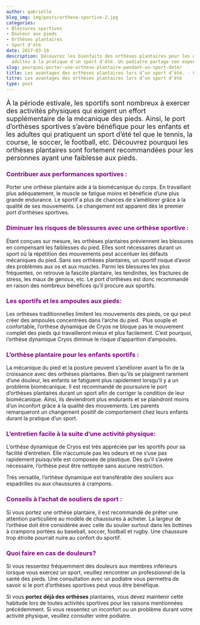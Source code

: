 ```yaml
---
author: gabrielle
blog_img: img/posts/orthese-sportive-2.jpg
categories:
- Blessures sportives
- Douleur aux pieds
- Orthèses plantaires
- Sport d'été
date: 2017-03-10
description: Découvrez les bienfaits des orthèses plantaires pour les enfants et les
  adultes à la pratique d'un sport d'été. Un podiatre partage son expertise.
slug: pourquoi-porter-une-orthese-plantaire-pendant-un-sport-dete/
title: Les avantages des orthèses plantaires lors d’un sport d’été. - Cryos Technologies
titre: Les avantages des orthèses plantaires lors d’un sport d’été
type: post
---
```


<p style="font-size: 18px;">À la période estivale, les sportifs sont nombreux à exercer des activités physiques qui exigent un effort supplémentaire de la mécanique des pieds. Ainsi, le port d’orthèses sportives s’avère bénéfique pour les enfants et les adultes qui pratiquent un sport d’été tel que le tennis, la course, le soccer, le football, etc. Découvrez pourquoi les orthèses plantaires sont fortement recommandées pour les personnes ayant une faiblesse aux pieds.</p>
<h3 style="color: #800080;">Contribuer aux performances sportives :</h3>
Porter une orthèse plantaire aide à la biomécanique du corps. En travaillant plus adéquatement, le muscle se fatigue moins et bénéficie d’une plus grande endurance. Le sportif a plus de chances de s’améliorer grâce à la qualité de ses mouvements. Le changement est apparent dès le premier port d’orthèses sportives.

<h3 style="color: #800080;">Diminuer les risques de blessures avec une orthèse sportive :</h3>
Étant conçues sur mesure, les orthèses plantaires préviennent les blessures en compensant les faiblesses du pied. Elles sont nécessaires durant un sport où la répétition des mouvements peut accentuer les défauts mécaniques du pied. Sans ses orthèses plantaires, un sportif risque d’avoir des problèmes aux os et aux muscles. Parmi les blessures les plus fréquentes, on retrouve la fasciite plantaire, les tendinites, les fractures de stress, les maux de genoux, etc. Le port d’orthèses est donc recommandé en raison des nombreux bénéfices qu’il procure aux sportifs.

<h3 style="color: #800080;">Les sportifs et les ampoules aux pieds:</h3>
Les orthèses traditionnelles limitent les mouvements des pieds, ce qui peut créer des ampoules concentrées dans l’arche du pied.  Plus souple et confortable, l’orthèse dynamique de Cryos ne bloque pas le mouvement complet des pieds qui travailleront mieux et plus facilement. C’est pourquoi, l’orthèse dynamique Cryos diminue le risque d’apparition d’ampoules.

<h3 style="color: #800080;">L’orthèse plantaire pour les enfants sportifs :</h3>
La mécanique du pied et la posture peuvent s’améliorer avant la fin de la croissance avec des orthèses plantaires. Bien qu’ils se plaignent rarement d’une douleur, les enfants se fatiguent plus rapidement lorsqu’il y a un problème biomécanique. Il est recommandé de poursuivre le port d’orthèses plantaires durant un sport afin de corriger la condition de leur biomécanique. Ainsi, ils deviendront plus endurants et se plaindront moins d’un inconfort grâce à la qualité des mouvements. Les parents remarqueront un changement positif de comportement chez leurs enfants durant la pratique d’un sport.

<h3 style="color: #800080;">L’entretien facile à la suite d’une activité physique:</h3>
L’orthèse dynamique de Cryos est très appréciée par les sportifs pour sa facilité d’entretien. Elle n’accumule pas les odeurs et ne s’use pas rapidement puisqu’elle est composée de plastique. Dès qu’il s’avère nécessaire, l’orthèse peut être nettoyée sans aucune restriction.

Très versatile, l’orthèse dynamique est transférable des souliers aux espadrilles ou aux chaussures à crampons.

<h3 style="color: #800080;">Conseils à l’achat de souliers de sport :</h3>
Si vous portez une orthèse plantaire, il est recommandé de prêter une attention particulière au modèle de chaussures à acheter. La largeur de l’orthèse doit être considérée avec celle du soulier surtout dans les bottines à crampons portées au baseball, soccer, football et rugby. Une chaussure trop étroite pourrait nuire au confort du sportif.

<h3 style="color: #800080;">Quoi faire en cas de douleurs?</h3>
Si vous ressentez fréquemment des douleurs aux membres inférieurs lorsque vous exercez un sport, veuillez rencontrer un professionnel de la santé des pieds. Une consultation avec un podiatre vous permettra de savoir si le port d’orthèses sportives peut vous être bénéfique.

Si vous <b>portez déjà des orthèses</b> plantaires, vous devez maintenir cette habitude lors de toutes activités sportives pour les raisons mentionnées précédemment. Si vous ressentez un inconfort ou un problème durant votre activité physique, veuillez consulter votre podiatre.